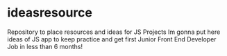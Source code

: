 # ideasresource
Repository to place resources and ideas for JS Projects
Im gonna put here ideas of JS app to keep practice and get first Junior Front End Developer Job in less than 6 months!
